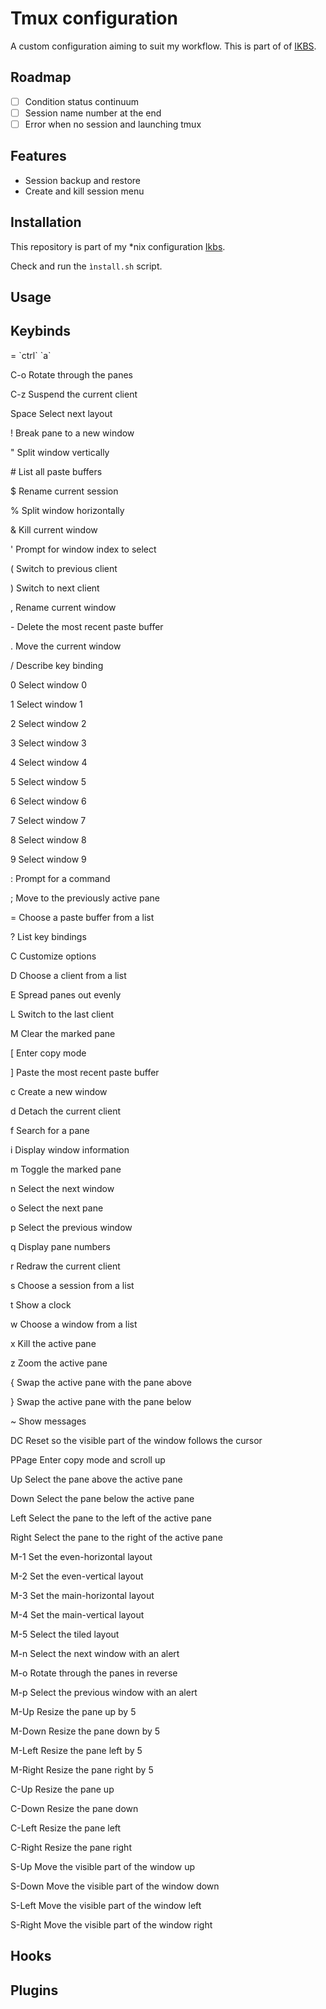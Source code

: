 # Tmux configuration

A custom configuration aiming to suit my workflow.
This is part of of [IKBS](https://github.com/alexandrelamberty/ikbs).

## Roadmap

- [ ] Condition status continuum
- [ ] Session name number at the end
- [ ] Error when no session and launching tmux

## Features

- Session backup and restore
- Create and kill session menu

## Installation

This repository is part of my *nix configuration [Ikbs]().

Check and run the `ìnstall.sh` script.

## Usage

## Keybinds

<p> = `ctrl` `a`

<p> C-o     Rotate through the panes
<p> C-z     Suspend the current client
<p> Space   Select next layout
<p> !       Break pane to a new window
<p> "       Split window vertically
<p> #       List all paste buffers
<p> $       Rename current session
<p> %       Split window horizontally
<p> &       Kill current window
<p> '       Prompt for window index to select
<p> (       Switch to previous client
<p> )       Switch to next client
<p> ,       Rename current window
<p> -       Delete the most recent paste buffer
<p> .       Move the current window
<p> /       Describe key binding
<p> 0       Select window 0
<p> 1       Select window 1
<p> 2       Select window 2
<p> 3       Select window 3
<p> 4       Select window 4
<p> 5       Select window 5
<p> 6       Select window 6
<p> 7       Select window 7
<p> 8       Select window 8
<p> 9       Select window 9
<p> :       Prompt for a command
<p> ;       Move to the previously active pane
<p> =       Choose a paste buffer from a list
<p> ?       List key bindings
<p> C       Customize options
<p> D       Choose a client from a list
<p> E       Spread panes out evenly
<p> L       Switch to the last client
<p> M       Clear the marked pane
<p> [       Enter copy mode
<p> ]       Paste the most recent paste buffer
<p> c       Create a new window
<p> d       Detach the current client
<p> f       Search for a pane
<p> i       Display window information
<p> m       Toggle the marked pane
<p> n       Select the next window
<p> o       Select the next pane
<p> p       Select the previous window
<p> q       Display pane numbers
<p> r       Redraw the current client
<p> s       Choose a session from a list
<p> t       Show a clock
<p> w       Choose a window from a list
<p> x       Kill the active pane
<p> z       Zoom the active pane
<p> {       Swap the active pane with the pane above
<p> }       Swap the active pane with the pane below
<p> ~       Show messages
<p> DC      Reset so the visible part of the window follows the cursor
<p> PPage   Enter copy mode and scroll up
<p> Up      Select the pane above the active pane
<p> Down    Select the pane below the active pane
<p> Left    Select the pane to the left of the active pane
<p> Right   Select the pane to the right of the active pane
<p> M-1     Set the even-horizontal layout
<p> M-2     Set the even-vertical layout
<p> M-3     Set the main-horizontal layout
<p> M-4     Set the main-vertical layout
<p> M-5     Select the tiled layout
<p> M-n     Select the next window with an alert
<p> M-o     Rotate through the panes in reverse
<p> M-p     Select the previous window with an alert
<p> M-Up    Resize the pane up by 5
<p> M-Down  Resize the pane down by 5
<p> M-Left  Resize the pane left by 5
<p> M-Right Resize the pane right by 5
<p> C-Up    Resize the pane up
<p> C-Down  Resize the pane down
<p> C-Left  Resize the pane left
<p> C-Right Resize the pane right
<p> S-Up    Move the visible part of the window up
<p> S-Down  Move the visible part of the window down
<p> S-Left  Move the visible part of the window left
<p> S-Right Move the visible part of the window right

## Hooks

## Plugins


